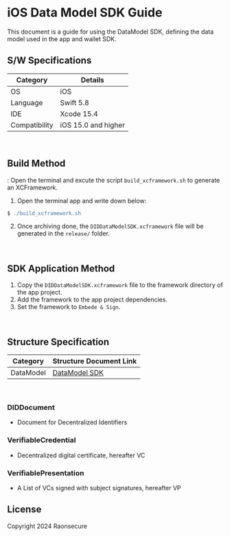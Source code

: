 # iOS Data Model SDK Guide
This document is a guide for using the DataModel SDK, defining the data model used in the app and wallet SDK.


## S/W Specifications
| Category      | Details                   |
|---------------|---------------------------|
| OS            | iOS                       |
| Language      | Swift 5.8                 |
| IDE           | Xcode 15.4                |
| Compatibility | iOS 15.0 and higher       |

<br>

## Build Method
: Open the terminal and excute the script `build_xcframework.sh` to generate an XCFramework.
1. Open the terminal app and write down below:
```groovy
$ ./build_xcframework.sh
```
2. Once archiving done, the `DIDDataModelSDK.xcframework` file will be generated in the `release/` folder.
<br>


## SDK Application Method
1. Copy the `DIDDataModelSDK.xcframework` file to the framework directory of the app project.
2. Add the framework to the app project dependencies.
3. Set the framework to `Embede & Sign`.

<br>

## Structure Specification
| Category      | Structure Document Link                                      |
|---------------|--------------------------------------------------------------|
| DataModel     | [DataModel SDK](docs/api/did-datamodel-sdk-ios/DataModel.md) |

<br>

### DIDDocument
- Document for Decentralized Identifiers
### VerifiableCredential
- Decentralized digital certificate, hereafter VC
### VerifiablePresentation
- A List of VCs signed with subject signatures, hereafter VP



## License
Copyright 2024 Raonsecure

